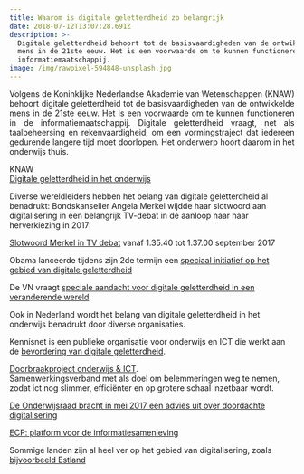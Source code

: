 ```yaml
---
title: Waarom is digitale geletterdheid zo belangrijk
date: 2018-07-12T13:07:28.691Z
description: >-
  Digitale geletterdheid behoort tot de basisvaardigheden van de ontwikkelde
  mens in de 21ste eeuw. Het is een voorwaarde om te kunnen functioneren in de
  informatiemaatschappij. 
image: /img/rawpixel-594848-unsplash.jpg
---
```

<p style="text-align:justify">Volgens de Koninklijke Nederlandse Akademie van Wetenschappen (KNAW) behoort digitale geletterdheid tot de basisvaardigheden van de ontwikkelde mens in de 21ste eeuw. Het is een voorwaarde om te kunnen functioneren in de informatiemaatschappij. Digitale geletterdheid vraagt, net als taalbeheersing en rekenvaardigheid, om een vormingstraject dat iedereen gedurende langere tijd moet doorlopen. Het onderwerp hoort daarom in het onderwijs thuis. 

KNAW</br>
[Digitale geletterdheid in het onderwijs](https://www.knaw.nl/nl/actueel/publicaties/digitale-geletterdheid-in-het-voortgezet-onderwijs) 

Diverse wereldleiders hebben het belang van digitale geletterdheid al benadrukt: 
Bondskanselier Angela Merkel wijdde haar slotwoord aan digitalisering in een belangrijk TV-debat in de aanloop naar haar herverkiezing in 2017:
               
[Slotwoord Merkel in TV debat](https://www.zdf.de/politik/wahlen/tv-duell-merkel-schulz-100.html) vanaf 1.35.40 tot 1.37.00 september 2017

Obama lanceerde tijdens zijn 2de termijn een [speciaal initiatief op het gebied van digitale geletterdheid](https://digitalliteracy.gov/about)

De VN vraagt [speciale aandacht voor digitale geletterdheid in een veranderende wereld](http://www.un.org/sustainabledevelopment/blog/2017/09/on-international-day-un-promotes-online-literacy-in-digital-world/). 

Ook in Nederland wordt het belang van digitale geletterdheid in het onderwijs benadrukt door diverse organisaties.

Kennisnet is een publieke organisatie voor onderwijs en ICT die werkt aan de [bevordering van digitale geletterdheid](https://www.kennisnet.nl/digitale-geletterdheid/).
 

[Doorbraakproject onderwijs & ICT](https://www.doorbraakonderwijsenict.nl/).</br> 
Samenwerkingsverband met als doel om belemmeringen weg te nemen, zodat ict nog slimmer, efficiënter en op grotere schaal inzetbaar wordt.
 

[De Onderwijsraad bracht in mei 2017 een advies uit over doordachte digitalisering](https://www.onderwijsraad.nl/publicaties/2017/doordacht-digitaal/item7550)

[ECP: platform voor de informatiesamenleving](https://ecp.nl/20bouwstenen/) 

Sommige landen zijn al heel ver op het gebied van digitalisering, zoals [bijvoorbeeld Estland](https://nos.nl/nieuwsuur/artikel/2188442-een-volledig-digitale-samenleving-in-estland-kan-het.html)
</p>


